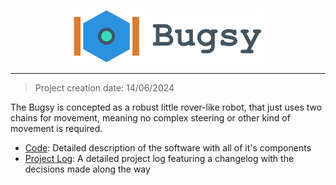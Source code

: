 <p align="center">
  <img src="design/logo/bugsy_logo_titled.svg" width="60%" />
</p>

---

> Project creation date: 14/06/2024  

The Bugsy is concepted as a robust little rover-like robot, that just uses two chains for movement, meaning no complex steering or other kind of movement is required.

- [Code](code/README.md): Detailed description of the software with all of it's components
- [Project Log](documentation/project_log.md): A detailed project log featuring a changelog with the decisions made along the way